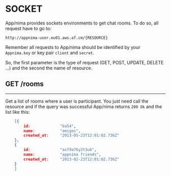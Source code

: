 SOCKET
======
App/nima provides sockets environments to get chat rooms. To do so, all request have to go to:

    http://appnima-user.eu01.aws.af.cm/{RESOURCE}

Remember all requests to App/nima should be identified by your `Appnima.key` or key pair `client` and `secret`.

So, the first parameter is the type of request (GET, POST, UPDATE, DELETE …) and the second the name of resource.

## GET /rooms
-------------
Get a list of rooms where a user is participant. You just need call the resource and if the query was successful App/nima returns `200 Ok` and the list like this:

```json
    [{
		id:		        "ba54",
		name:   	    "amigos",
		created_at:		"2013-05-23T12:01:02.736Z"
	},
	{
		id:	    	    "asf9a76y2t3ub",
		name:   	    "appnima friends",
		created_at:		"2013-02-23T12:01:02.736Z"
	}
	]
```